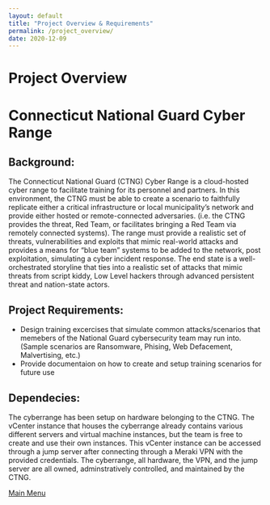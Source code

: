 ```yaml
---
layout: default
title: "Project Overview & Requirements"
permalink: /project_overview/
date: 2020-12-09
---
```

# Project Overview
# Connecticut National Guard Cyber Range 


## Background:
The Connecticut National Guard (CTNG) Cyber Range is a cloud-hosted cyber range to facilitate training for its personnel and partners. In this environment, the CTNG must be able to create a scenario to faithfully replicate either a critical infrastructure or local municipality’s network and provide either hosted or remote-connected adversaries. (i.e. the CTNG provides the threat, Red Team, or facilitates bringing a Red Team via remotely connected systems). The range must provide a realistic set of threats, vulnerabilities and exploits that mimic real-world attacks and provides a means for “blue team” systems to be added to the network, post exploitation, simulating a cyber incident response. The end state is a well-orchestrated storyline that ties into a realistic set of attacks that mimic threats from script kiddy, Low Level hackers through advanced persistent threat and nation-state actors.

## Project Requirements:
- Design training excercises that simulate common attacks/scenarios that memebers of the National Guard cybersecurity team may run into. (Sample scenarios are Ransomware, Phising, Web Defacement, Malvertising, etc.)
- Provide documentaion on how to create and setup training scenarios for future use

## Dependecies:
The cyberrange has been setup on hardware belonging to the CTNG. The vCenter instance that houses the cyberrange already contains various different servers and virtual machine instances, but the team is free to create and use their own instances. This vCenter instance can be accessed through a jump server after connecting through a Meraki VPN with the provided credentials. The cyberrange, all hardware, the VPN, and the jump server are all owned, adminstratively controlled, and maintained by the CTNG. 

[Main Menu](https://christophergeiger3.github.io/UConn-x-National-Guard-Documentation)